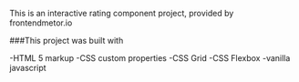 This is an interactive rating component project, provided by frontendmetor.io

###This project was built with

-HTML 5 markup
-CSS custom properties
-CSS Grid
-CSS Flexbox
-vanilla javascript

